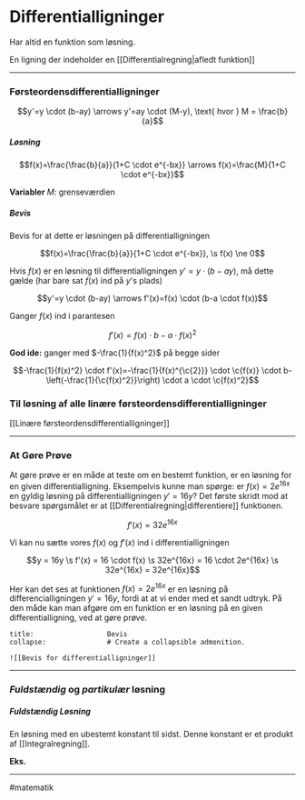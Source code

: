 
# Differentialligninger
Har altid en funktion som løsning.

En ligning der indeholder en [[Differentialregning|afledt funktion]]

---
### Førsteordensdifferentialligninger
$$y'=y \cdot (b-ay) \arrows y'=ay \cdot (M-y), \text{ hvor } M = \frac{b}{a}$$

##### Løsning
$$f(x)=\frac{\frac{b}{a}}{1+C \cdot e^{-bx}} \arrows f(x)=\frac{M}{1+C \cdot e^{-bx}}$$

**Variabler**
$M$: grenseværdien


##### Bevis
 Bevis for at dette er løsningen på differentialligningen
 
 $$f(x)=\frac{\frac{b}{a}}{1+C \cdot e^{-bx}}, \s f(x) \ne 0$$

Hvis $f(x)$ er en løsning til differentialligningen $y'=y \cdot (b-ay)$, må dette gælde (har bare sat $f(x)$ ind på $y$'s plads)

$$y'=y \cdot (b-ay) \arrows f'(x)=f(x) \cdot (b-a \cdot f(x))$$

Ganger $f(x)$ ind i parantesen

$$f'(x)=f(x) \cdot b-a \cdot f(x)^2$$

**God ide:** ganger med $-\frac{1}{f(x)^2}$ på begge sider

$$-\frac{1}{f(x)^2} \cdot f'(x)=-\frac{1}{f(x)^{\c{2}}} \cdot \c{f(x)} \cdot b-\left(-\frac{1}{\c{f(x)^2}}\right) \cdot a \cdot \c{f(x)^2}$$




### Til løsning af alle linære førsteordensdifferentialligninger
[[Linære førsteordensdifferentialligninger]]


---

### At Gøre Prøve

At gøre prøve er en måde at teste om en bestemt funktion, er en løsning for en given differentialligning. Eksempelvis kunne man spørge: er $f(x) = 2e^{16x}$ en gyldig løsning på differentialligningen $y' = 16y$? Det første skridt mod at besvare spørgsmålet er at [[Differentialregning|differentiere]] funktionen.


$$f'(x)=32e^{16x}$$

Vi kan nu sætte vores $f(x)$ og $f'(x)$ ind i differentialligningen

$$y = 16y  \s f'(x) = 16 \cdot f(x) \s 32e^{16x} = 16 \cdot 2e^{16x} \s 32e^{16x} = 32e^{16x}$$

Her kan det ses at funktionen $f(x) = 2e^{16x}$ er en løsning på differencialligningen $y'=16y$, fordi at at vi ender med et sandt udtryk. På den måde kan man afgøre om en funktion er en løsning på en given differentialligning, ved at gøre prøve.


```ad-example # Admonition type. See below for a list of available types.
title:                  Bevis
collapse:               # Create a collapsible admonition.

![[Bevis for differentialligninger]]

```

---

### *Fuldstændig* og *partikulær* løsning
##### Fuldstændig Løsning
En løsning med en ubestemt konstant til sidst. Denne konstant er et produkt af [[Integralregning]].

**Eks.**





---
#matematik 

